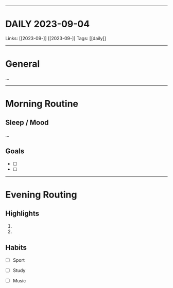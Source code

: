 ___
# DAILY 2023-09-04
Links: [[2023-09-]] [[2023-09-]]
Tags: [[daily]]
<!--- Created on: 2023-09-04, 16:29 --->
___
# General
...
___
# Morning Routine
## Sleep / Mood
...
## Goals
- [ ]
- [ ]
___
# Evening Routing
## Highlights
1. 
2. 
## Habits 
- [ ] Sport
- [ ] Study
- [ ] Music
  